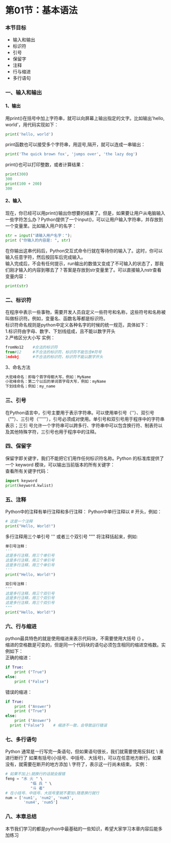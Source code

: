 # 第01节：基本语法

### 本节目标
- 输入和输出
- 标识符
- 引号
- 保留字
- 注释
- 行与缩进
- 多行语句
### 一、输入和输出
#### 1、输出
用print()在括号中加上字符串，就可以向屏幕上输出指定的文字。比如输出'hello, world'，用代码实现如下：
``` python
print('hello, world')  
```
print函数也可以接受多个字符串，用逗号,隔开，就可以连成一串输出： 
``` python 
print('The quick brown fox', 'jumps over', 'the lazy dog')
```
print()也可以打印整数，或者计算结果：  
``` python
print(300)
300
print(100 + 200)
300
```
#### 2、输入
现在，你已经可以用print()输出你想要的结果了。但是，如果要让用户从电脑输入一些字符怎么办？Python提供了一个input()，可以让用户输入字符串，并存放到一个变量里。比如输入用户的名字：  
``` python
str = input("请输入用户名字：");
print ("你输入的内容是: ", str)
```  
在你输出这串代码后，Python交互式命令行就在等待你的输入了。这时，你可以输入任意字符，然后按回车后完成输入。  
输入完成后，不会有任何提示，run输出的数值又变成了不可输入的状态了，那我们刚才输入的内容到哪去了？答案是存放到str变量里了。可以直接输入nstr查看变量内容：  
``` python
print(str)
```
### 二、标识符
在程序中表示一些事物，需要开发人员自定义一些符号和名称，这些符号和名称被叫做标识符。例如，变量名、函数名等都是标识符。  
标识符命名规则是python中定义各种名字的时候的统一规范，具体如下：  
1.标识符由字母、数字、下划线组成，且不能以数字开头  
2.严格区分大小写
实例：    
``` python
fromNo12    #合法的标识符  
from#12     #不合法的标识符，标识符不能包含#符号  
1ndobj      #不合法的标识符，标识符不能以数字开头
``` 
3、命名方法    
``` python
大驼峰命名：即每个首字母都大写，例如：MyName  
小驼峰命名：第二个以后的单词首字母大写，例如：myName  
下划线命名；例如：my_name
```
### 三、引号
在Python语言中，引号主要用于表示字符串。可以使用单引号（''）、双引号（""）、三引号（''''''），引号必须成对使用。单引号和双引号用于程序中的字符串表示；三引 号允许一个字符串可以跨多行、字符串中可以包含换行符、制表符以及其他特殊字符，三引号也用于程序中的注释。  
### 四、保留字
保留字即关键字，我们不能把它们用作任何标识符名称。Python 的标准库提供了一个 keyword 模块，可以输出当前版本的所有关键字：  
查看所有关键字代码：
``` python   
import keyword   
print(keyword.kwlist)   
```
### 五、注释
Python中的注释有单行注释和多行注释： 
Python中单行注释以 # 开头，例如：
``` python
# 这是一个注释  
print("Hello, World!")
```   
多行注释用三个单引号 ''' 或者三个双引号 """ 将注释括起来，例如:  
``` python
单引号注释：    
'''  
这是多行注释，用三个单引号  
这是多行注释，用三个单引号   
这是多行注释，用三个单引号  
'''  
print("Hello, World!")  
```
``` python
双引号注释：  
"""
这是多行注释，用三个双引号
这是多行注释，用三个双引号 
这是多行注释，用三个双引号
"""
print("Hello, World!")
```
### 六、行与缩进
python最具特色的就是使用缩进来表示代码块，不需要使用大括号 {} 。  
缩进的空格数是可变的，但是同一个代码块的语句必须包含相同的缩进空格数。实例如下：    
正确的缩进： 
``` python
if True:  
    print ("True")  
else:  
    print ("False")  
``` 
错误的缩进：  
``` python
if True:  
    print ("Answer")  
    print ("True")  
else:  
    print ("Answer")  
  print ("False")    # 缩进不一致，会导致运行错误 
  ```  
### 七、多行语句
Python 通常是一行写完一条语句，但如果语句很长，我们就需要使用反斜杠  \ 来进行断行了
如果有括号(小括号、中括号、大括号)，可以在任意地方断行。如果没有，就需要在断开的地方添加 \ 字符了，表示这一行尚未结束。
实例：  
``` python
# 如果不加上\就换行的话就会报错
feng = "水 火 " \
           "临 兵 " \
           "斗 者"
# 在小括号、中括号、大括号里就不要加\随意换行就行
num = ['num1', 'num2', 'num3',
        'num4', 'num5']
``` 
### 八、本章总结
本节我们学习的都是python中最基础的一些知识，希望大家学习本章内容后能多加练习














  



